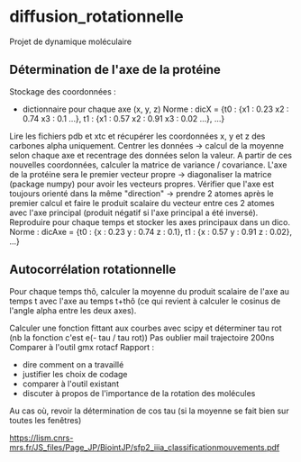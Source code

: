# diffusion_rotationnelle
Projet de dynamique moléculaire

## Détermination de l'axe de la protéine

Stockage des coordonnées :
- dictionnaire pour chaque axe (x, y, z)
Norme : dicX = {t0 : {x1 : 0.23
                      x2 : 0.74
                      x3 : 0.1
                      ...},
                t1 : {x1 : 0.57
                      x2 : 0.91
                      x3 : 0.02
                      ...},
                ...}
                      
Lire les fichiers pdb et xtc et récupérer les coordonnées x, y et z des carbones alpha uniquement.
Centrer les données -> calcul de la moyenne selon chaque axe et recentrage des données selon la valeur.
A partir de ces nouvelles coordonnées, calculer la matrice de variance / covariance.
L'axe de la protéine sera le premier vecteur propre -> diagonaliser la matrice (package numpy) pour avoir les vecteurs propres.
Vérifier que l'axe est toujours orienté dans la même "direction" -> prendre 2 atomes après le premier calcul et faire le produit scalaire du vecteur entre ces 2 atomes avec l'axe principal (produit négatif si l'axe principal a été inversé).
Reproduire pour chaque temps et stocker les axes principaux dans un dico.
Norme : dicAxe = {t0 : {x : 0.23
                        y : 0.74
                        z : 0.1},
                  t1 : {x : 0.57
                        y : 0.91
                        z : 0.02},
                  ...}

## Autocorrélation rotationnelle

Pour chaque temps thô, calculer la moyenne du produit scalaire de l'axe au temps t avec l'axe au temps t+thô (ce qui revient à calculer le cosinus de l'angle alpha entre les deux axes).


Calculer une fonction fittant aux courbes avec scipy et déterminer tau rot (nb la fonction c'est e(- tau / tau rot))
Pas oublier mail trajectoire 200ns
Comparer à l'outil gmx rotacf
Rapport :
- dire comment on a travaillé
- justifier les choix de codage
- comparer à l'outil existant
- discuter à propos de l'importance de la rotation des molécules

Au cas où, revoir la détermination de cos tau (si la moyenne se fait bien sur toutes les fenêtres)

https://lism.cnrs-mrs.fr/JS_files/Page_JP/BiointJP/sfp2_iiia_classificationmouvements.pdf

